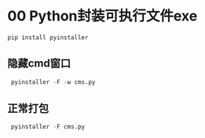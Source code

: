 # 00 Python封装可执行文件exe

```
pip install pyinstaller
```



## 隐藏cmd窗口

```python
 pyinstaller -F -w cms.py
```

## 正常打包

```python
 pyinstaller -F cms.py
```

